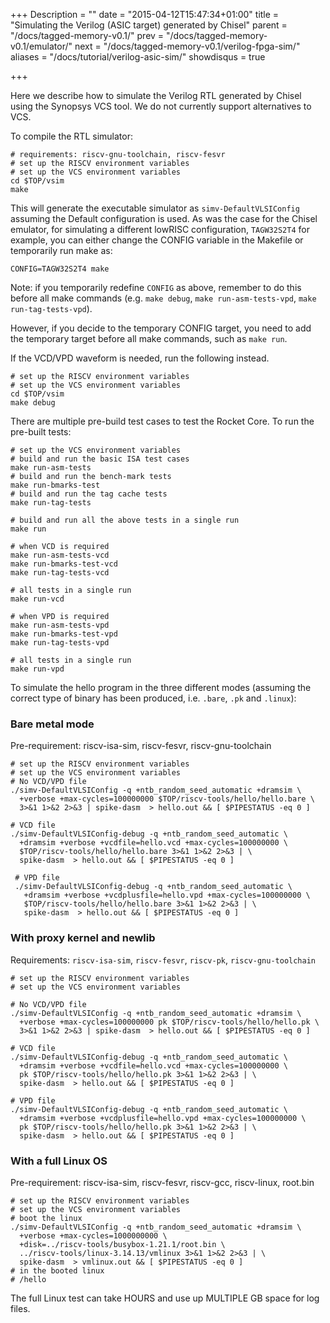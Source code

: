 +++
Description = ""
date = "2015-04-12T15:47:34+01:00"
title = "Simulating the Verilog (ASIC target) generated by Chisel"
parent = "/docs/tagged-memory-v0.1/"
prev = "/docs/tagged-memory-v0.1/emulator/"
next = "/docs/tagged-memory-v0.1/verilog-fpga-sim/"
aliases = "/docs/tutorial/verilog-asic-sim/"
showdisqus = true

+++


Here we describe how to simulate the Verilog RTL generated by Chisel
using the Synopsys VCS tool. We do not currently support alternatives
to VCS.

To compile the RTL simulator:

    # requirements: riscv-gnu-toolchain, riscv-fesvr
    # set up the RISCV environment variables
    # set up the VCS environment variables
    cd $TOP/vsim
    make

This will generate the executable simulator as
`simv-DefaultVLSIConfig` assuming the Default configuration is
used. As was the case for the Chisel emulator, for simulating a
different lowRISC configuration, `TAGW32S2T4` for example, you can
either change the CONFIG variable in the Makefile or temporarily run
make as:

    CONFIG=TAGW32S2T4 make

Note: if you temporarily redefine `CONFIG` as above, remember to do
this before all make commands (e.g. `make debug`, `make run-asm-tests-vpd`, 
`make run-tag-tests-vpd`).

However, if you decide to the temporary CONFIG target, you need to add
the temporary target before all make commands, such as `make run`.

If the VCD/VPD waveform is needed, run the following instead.

    # set up the RISCV environment variables
    # set up the VCS environment variables
    cd $TOP/vsim
    make debug

There are multiple pre-build test cases to test the Rocket Core. To run the pre-built tests:

    # set up the VCS environment variables
    # build and run the basic ISA test cases
    make run-asm-tests
    # build and run the bench-mark tests
    make run-bmarks-test
    # build and run the tag cache tests
    make run-tag-tests

    # build and run all the above tests in a single run
    make run

    # when VCD is required
    make run-asm-tests-vcd
    make run-bmarks-test-vcd
    make run-tag-tests-vcd

    # all tests in a single run
    make run-vcd

    # when VPD is required
    make run-asm-tests-vpd
    make run-bmarks-test-vpd
    make run-tag-tests-vpd

    # all tests in a single run
    make run-vpd

To simulate the hello program in the three different modes (assuming
the correct type of binary has been produced, i.e. `.bare`, `.pk` and `.linux`):

### Bare metal mode

Pre-requirement: riscv-isa-sim, riscv-fesvr, riscv-gnu-toolchain

    # set up the RISCV environment variables
    # set up the VCS environment variables
    # No VCD/VPD file
    ./simv-DefaultVLSIConfig -q +ntb_random_seed_automatic +dramsim \
      +verbose +max-cycles=100000000 $TOP/riscv-tools/hello/hello.bare \
      3>&1 1>&2 2>&3 | spike-dasm  > hello.out && [ $PIPESTATUS -eq 0 ]

    # VCD file
    ./simv-DefaultVLSIConfig-debug -q +ntb_random_seed_automatic \
      +dramsim +verbose +vcdfile=hello.vcd +max-cycles=100000000 \
      $TOP/riscv-tools/hello/hello.bare 3>&1 1>&2 2>&3 | \
      spike-dasm  > hello.out && [ $PIPESTATUS -eq 0 ]

     # VPD file
     ./simv-DefaultVLSIConfig-debug -q +ntb_random_seed_automatic \
       +dramsim +verbose +vcdplusfile=hello.vpd +max-cycles=100000000 \
       $TOP/riscv-tools/hello/hello.bare 3>&1 1>&2 2>&3 | \
       spike-dasm  > hello.out && [ $PIPESTATUS -eq 0 ]

### With proxy kernel and newlib

Requirements: `riscv-isa-sim`, `riscv-fesvr`, `riscv-pk`, `riscv-gnu-toolchain`

    # set up the RISCV environment variables
    # set up the VCS environment variables

    # No VCD/VPD file
    ./simv-DefaultVLSIConfig -q +ntb_random_seed_automatic +dramsim \
      +verbose +max-cycles=100000000 pk $TOP/riscv-tools/hello/hello.pk \
      3>&1 1>&2 2>&3 | spike-dasm  > hello.out && [ $PIPESTATUS -eq 0 ]

    # VCD file
    ./simv-DefaultVLSIConfig-debug -q +ntb_random_seed_automatic \
      +dramsim +verbose +vcdfile=hello.vcd +max-cycles=100000000 \
      pk $TOP/riscv-tools/hello/hello.pk 3>&1 1>&2 2>&3 | \
      spike-dasm  > hello.out && [ $PIPESTATUS -eq 0 ]

    # VPD file
    ./simv-DefaultVLSIConfig-debug -q +ntb_random_seed_automatic \
      +dramsim +verbose +vcdplusfile=hello.vpd +max-cycles=100000000 \
      pk $TOP/riscv-tools/hello/hello.pk 3>&1 1>&2 2>&3 | \
      spike-dasm  > hello.out && [ $PIPESTATUS -eq 0 ]

### With a full Linux OS

Pre-requirement: riscv-isa-sim, riscv-fesvr, riscv-gcc, riscv-linux, root.bin

    # set up the RISCV environment variables
    # set up the VCS environment variables
    # boot the linux
    ./simv-DefaultVLSIConfig -q +ntb_random_seed_automatic +dramsim \
      +verbose +max-cycles=1000000000 \
      +disk=../riscv-tools/busybox-1.21.1/root.bin \
      ../riscv-tools/linux-3.14.13/vmlinux 3>&1 1>&2 2>&3 | \
      spike-dasm  > vmlinux.out && [ $PIPESTATUS -eq 0 ]
    # in the booted linux
    # /hello

The full Linux test can take HOURS and use up MULTIPLE GB space for log files. 

